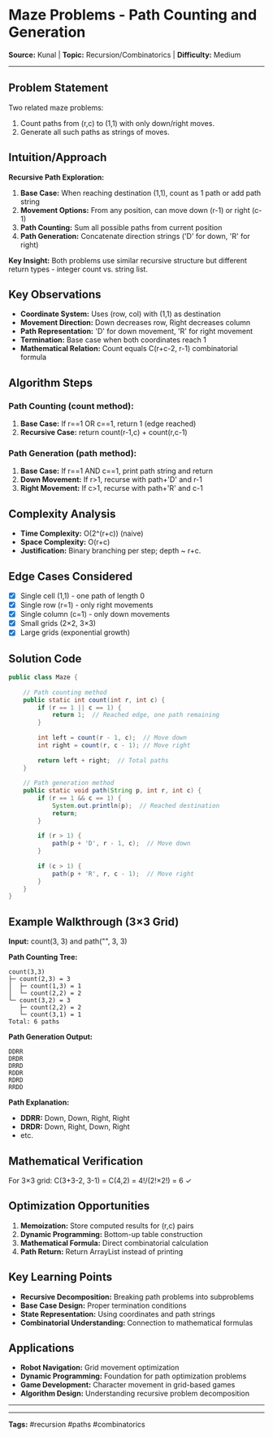 # Maze Problems - Path Counting and Generation

**Source:** Kunal | **Topic:** Recursion/Combinatorics | **Difficulty:** Medium  

---

## Problem Statement
Two related maze problems:
1. Count paths from (r,c) to (1,1) with only down/right moves.
2. Generate all such paths as strings of moves.

## Intuition/Approach
**Recursive Path Exploration:**
1. **Base Case:** When reaching destination (1,1), count as 1 path or add path string
2. **Movement Options:** From any position, can move down (r-1) or right (c-1)
3. **Path Counting:** Sum all possible paths from current position
4. **Path Generation:** Concatenate direction strings ('D' for down, 'R' for right)

**Key Insight:** Both problems use similar recursive structure but different return types - integer count vs. string list.

## Key Observations
- **Coordinate System:** Uses (row, col) with (1,1) as destination
- **Movement Direction:** Down decreases row, Right decreases column
- **Path Representation:** 'D' for down movement, 'R' for right movement
- **Termination:** Base case when both coordinates reach 1
- **Mathematical Relation:** Count equals C(r+c-2, r-1) combinatorial formula

## Algorithm Steps
### Path Counting (count method):
1. **Base Case:** If r==1 OR c==1, return 1 (edge reached)
2. **Recursive Case:** return count(r-1,c) + count(r,c-1)

### Path Generation (path method):
1. **Base Case:** If r==1 AND c==1, print path string and return
2. **Down Movement:** If r>1, recurse with path+'D' and r-1
3. **Right Movement:** If c>1, recurse with path+'R' and c-1

## Complexity Analysis
- **Time Complexity:** O(2^(r+c)) (naive)
- **Space Complexity:** O(r+c)
- **Justification:** Binary branching per step; depth ~ r+c.

## Edge Cases Considered
- [x] Single cell (1,1) - one path of length 0
- [x] Single row (r=1) - only right movements
- [x] Single column (c=1) - only down movements
- [x] Small grids (2×2, 3×3)
- [x] Large grids (exponential growth)

## Solution Code
```java
public class Maze {
    
    // Path counting method
    public static int count(int r, int c) {
        if (r == 1 || c == 1) {
            return 1;  // Reached edge, one path remaining
        }
        
        int left = count(r - 1, c);  // Move down
        int right = count(r, c - 1); // Move right
        
        return left + right;  // Total paths
    }
    
    // Path generation method
    public static void path(String p, int r, int c) {
        if (r == 1 && c == 1) {
            System.out.println(p);  // Reached destination
            return;
        }
        
        if (r > 1) {
            path(p + 'D', r - 1, c);  // Move down
        }
        
        if (c > 1) {
            path(p + 'R', r, c - 1);  // Move right
        }
    }
}
```

## Example Walkthrough (3×3 Grid)
**Input:** count(3, 3) and path("", 3, 3)

**Path Counting Tree:**
```
count(3,3)
├─ count(2,3) = 3
│  ├─ count(1,3) = 1
│  └─ count(2,2) = 2
└─ count(3,2) = 3
   ├─ count(2,2) = 2  
   └─ count(3,1) = 1
Total: 6 paths
```

**Path Generation Output:**
```
DDRR
DRDR
DRRD
RDDR
RDRD
RRDD
```

**Path Explanation:**
- **DDRR:** Down, Down, Right, Right
- **DRDR:** Down, Right, Down, Right
- etc.

## Mathematical Verification
For 3×3 grid: C(3+3-2, 3-1) = C(4,2) = 4!/(2!×2!) = 6 ✓

## Optimization Opportunities
1. **Memoization:** Store computed results for (r,c) pairs
2. **Dynamic Programming:** Bottom-up table construction
3. **Mathematical Formula:** Direct combinatorial calculation
4. **Path Return:** Return ArrayList instead of printing

## Key Learning Points
- **Recursive Decomposition:** Breaking path problems into subproblems
- **Base Case Design:** Proper termination conditions
- **State Representation:** Using coordinates and path strings
- **Combinatorial Understanding:** Connection to mathematical formulas

## Applications
- **Robot Navigation:** Grid movement optimization
- **Dynamic Programming:** Foundation for path optimization problems
- **Game Development:** Character movement in grid-based games
- **Algorithm Design:** Understanding recursive problem decomposition

---

---
**Tags:** #recursion #paths #combinatorics
